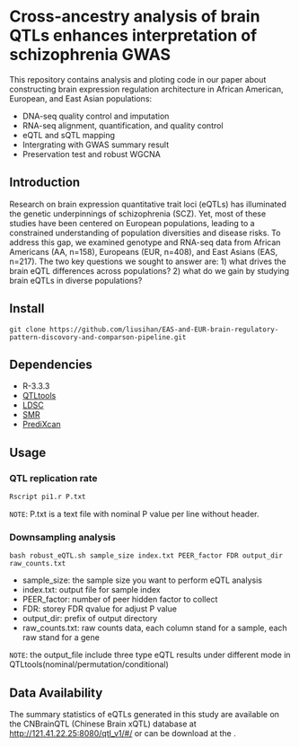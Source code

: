 # Cross-ancestry analysis of brain QTLs enhances interpretation of schizophrenia GWAS

This repository contains analysis and ploting code in our paper about constructing brain expression regulation architecture in African American, European, and East Asian populations:<br>
  * DNA-seq quality control and imputation<br>
  * RNA-seq alignment, quantification, and quality control<br>
  * eQTL and sQTL mapping<br>
  * Intergrating with GWAS summary result<br>
  * Preservation test and robust WGCNA<br>

## Introduction
Research on brain expression quantitative trait loci (eQTLs) has illuminated the genetic underpinnings of schizophrenia (SCZ). Yet, most of these studies have been centered on European populations, leading to a constrained understanding of population diversities and disease risks. To address this gap, we examined genotype and RNA-seq data from African Americans (AA, n=158), Europeans (EUR, n=408), and East Asians (EAS, n=217). The two key questions we sought to answer are: 1) what drives the brain eQTL differences across populations? 2) what do we gain by studying brain eQTLs in diverse populations?

## Install

```Linux
git clone https://github.com/liusihan/EAS-and-EUR-brain-regulatory-pattern-discovory-and-comparson-pipeline.git
```

## Dependencies
  * R-3.3.3
  * [QTLtools](https://qtltools.github.io/qtltools/)
  * [LDSC](https://github.com/bulik/ldsc)
  * [SMR](https://cnsgenomics.com/software/smr/)
  * [PrediXcan](https://github.com/hakyim/PrediXcan)


## Usage

### QTL replication rate
```R
Rscript pi1.r P.txt
```

`NOTE`: P.txt is a text file with nominal P value per line without header. 


### Downsampling analysis
```Linux
bash robust_eQTL.sh sample_size index.txt PEER_factor FDR output_dir raw_counts.txt
```
* sample_size: the sample size you want to perform eQTL analysis
* index.txt: output file for sample index
* PEER_factor: number of peer hidden factor to collect
* FDR: storey FDR qvalue for adjust P value
* output_dir: prefix of output directory
* raw_counts.txt: raw counts data, each column stand for a sample, each raw stand for a gene

`NOTE`: the output_file include three type eQTL results under different mode in QTLtools(nominal/permutation/conditional)

## Data Availability
The summary statistics of eQTLs generated in this study are available on the CNBrainQTL (Chinese Brain xQTL) database at http://121.41.22.25:8080/qtl_v1/#/ or can be download at the .

